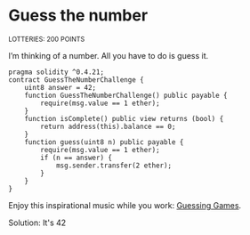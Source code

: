 # Guess the number
<sup>LOTTERIES: 200 POINTS</sup>

I’m thinking of a number. All you have to do is guess it.

```solidity
pragma solidity ^0.4.21;
contract GuessTheNumberChallenge {
    uint8 answer = 42;
    function GuessTheNumberChallenge() public payable {
        require(msg.value == 1 ether);
    }
    function isComplete() public view returns (bool) {
        return address(this).balance == 0;
    }
    function guess(uint8 n) public payable {
        require(msg.value == 1 ether);
        if (n == answer) {
            msg.sender.transfer(2 ether);
        }
    }
}
```

Enjoy this inspirational music while you work: [Guessing Games](https://youtu.be/jgJPSjt1L1M).


Solution: It's 42